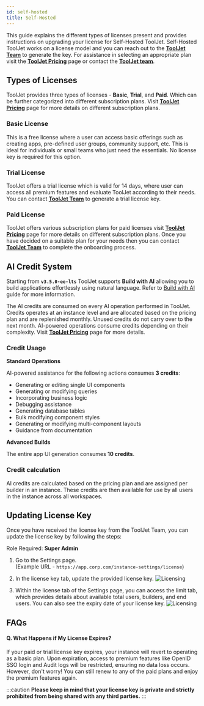 ```yaml
---
id: self-hosted
title: Self-Hosted
---
```


This guide explains the different types of licenses present and provides instructions on upgrading your license for Self-Hosted ToolJet. Self-Hosted ToolJet works on a license model and you can reach out to the **[ToolJet Team](mailto:hello@tooljet.com)** to generate the key. For assistance in selecting an appropriate plan visit the **[ToolJet Pricing](https://www.tooljet.ai/pricing)** page or contact the **[ToolJet team](mailto:hello@tooljet.com)**.

<div style={{paddingTop:'24px'}}>

## Types of Licenses

ToolJet provides three types of licenses - **Basic**, **Trial**, and **Paid**. Which can be further categorized into different subscription plans. Visit **[ToolJet Pricing](https://www.tooljet.ai/pricing)** page for more details on different subscription plans.

### Basic License

This is a free license where a user can access basic offerings such as creating apps, pre-defined user groups, community support, etc. This is ideal for individuals or small teams who just need the essentials. No license key is required for this option.

### Trial License

ToolJet offers a trial license which is valid for 14 days, where user can access all premium features and evaluate ToolJet according to their needs. You can contact  **[ToolJet Team](mailto:hello@tooljet.com)** to generate a trial license key.

### Paid License

ToolJet offers various subscription plans for paid licenses visit **[ToolJet Pricing](https://www.tooljet.ai/pricing)** page for more details on different subscription plans. Once you have decided on a suitable plan for your needs then you can contact **[ToolJet Team](mailto:hello@tooljet.com)** to complete the onboarding process.

</div>

## AI Credit System 

Starting from **`v3.5.0-ee-lts`** ToolJet supports **Build with AI** allowing you to build applications effortlessly using natural language. Refer to [Build with AI](/docs/build-with-ai/overview) guide for more information. 

The AI credits are consumed on every AI operation performed in ToolJet. Credits operates at an instance level and are allocated based on the pricing plan and are replenished monthly. Unused credits do not carry over to the next month. AI-powered operations consume credits depending on their complexity. Visit **[ToolJet Pricing](https://www.tooljet.ai/pricing)** page for more details.

### Credit Usage

**Standard Operations**

AI-powered assistance for the following actions consumes **3 credits**:

- Generating or editing single UI components
- Generating or modifying queries
- Incorporating business logic
- Debugging assistance
- Generating database tables
- Bulk modifying component styles
- Generating or modifying multi-component layouts
- Guidance from documentation

**Advanced Builds**

The entire app UI generation consumes **10 credits**.


### Credit calculation

AI credits are calculated based on the pricing plan and are assigned per builder in an instance. These credits are then available for use by all users in the instance across all workspaces.

## Updating License Key

Once you have received the license key from the ToolJet Team, you can update the license key by following the steps:

Role Required: **Super Admin**

1. Go to the Settings page. <br/> 
    (Example URL - `https://app.corp.com/instance-settings/license`)

2. In the license key tab, update the provided license key.
    <img className="screenshot-full" src="/img/licensing/self-hosted-license.png" alt="Licensing" />

3. Within the license tab of the Settings page, you can access the limit tab, which provides details about available total users, builders, and end users. You can also see the expiry date of your license key.
    <img className="screenshot-full" src="/img/licensing/selfhosted-limits.png" alt="Licensing" />

## FAQs

#### Q. What Happens if My License Expires?

If your paid or trial license key expires, your instance will revert to operating as a basic plan. Upon expiration, access to premium features like OpenID SSO login and Audit logs will be restricted, ensuring no data loss occurs. However, don't worry! You can still renew to any of the paid plans and enjoy the premium features again.

:::caution
**Please keep in mind that your license key is private and strictly prohibited from being shared with any third parties.**
:::